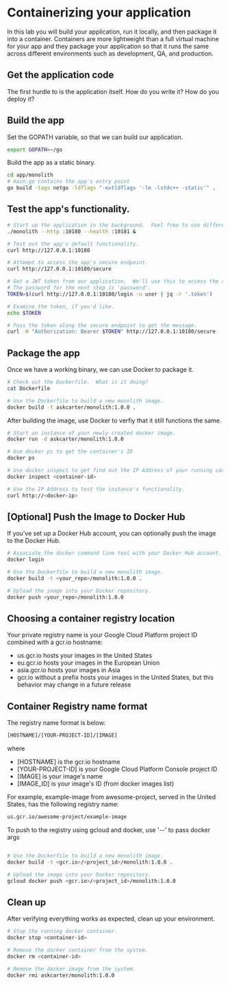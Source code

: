 # Containerizing your application

In this lab you will build your application, run it locally, and then package it into a container. Containers are more lightweight than a full virtual machine for your app and they package your application so that it runs the same across different environments such as development, QA, and production.

## Get the application code

The first hurdle to is the application itself.  How do you write it?  How do you deploy it?

## Build the app

Set the GOPATH variable, so that we can build our application.
```bash
export GOPATH=~/go
```

Build the app as a static binary.
```bash
cd app/monolith
# main.go contains the app's entry point
go build -tags netgo -ldflags "-extldflags '-lm -lstdc++ -static'" .
```

## Test the app's functionality.
```bash
# Start up the application in the background.  Feel free to use different ports, if necessary.
./monolith --http :10180 --health :10181 &

# Test out the app's default functionality.
curl http://127.0.0.1:10180

# Attempt to access the app's secure endpoint.
curl http://127.0.0.1:10180/secure

# Get a JWT token from our application.  We'll use this to access the app's secure endpoint.
# The password for the next step is 'password'.
TOKEN=$(curl http://127.0.0.1:10180/login -u user | jq -r '.token')

# Examine the token, if you'd like.
echo $TOKEN

# Pass the token along the secure endpoint to get the message.
curl -H "Authorization: Bearer $TOKEN" http://127.0.0.1:10180/secure
```

## Package the app
Once we have a working binary, we can use Docker to package it. 
```bash
# Check out the Dockerfile.  What is it doing?
cat Dockerfile

# Use the Dockerfile to build a new monolith image.
docker build -t askcarter/monolith:1.0.0 .
```

After building the image, use Docker to verfiy that it still functions the same.
```bash
# Start an instance of your newly created docker image.
docker run -d askcarter/monolith:1.0.0

# Use docker ps to get the container's ID
docker ps

# Use docker inspect to get find out the IP Address of your running container image.
docker inspect <container-id>

# Use the IP Address to test the instance's functionality.
curl http://<docker-ip>
```

## [Optional] Push the Image to Docker Hub
If you've set up a Docker Hub account, you can optionally push the image to the Docker Hub. 
```bash
# Associate the docker command line tool with your Docker Hub account.
docker login

# Use the Dockerfile to build a new monolith image.
docker build -t <your_repo>/monolith:1.0.0 .

# Upload the image into your Docker repository.
docker push <your_repo>/monolith:1.0.0
```
## Choosing a container registry location

Your private registry name is your Google Cloud Platform project ID combined with a gcr.io hostname:

 - us.gcr.io hosts your images in the United States
 - eu.gcr.io hosts your images in the European Union
 - asia.gcr.io hosts your images in Asia
 - gcr.io without a prefix hosts your images in the United States, but this behavior may change in a future release


## Container Registry name format
The registry name format is below:

```bash
[HOSTNAME]/[YOUR-PROJECT-ID]/[IMAGE]
```

where

 - [HOSTNAME] is the gcr.io hostname
 - [YOUR-PROJECT-ID] is your Google Cloud Platform Console project ID
 - [IMAGE] is your image's name
 - [IMAGE_ID] is your image's ID (from docker images list)

For example, example-image from awesome-project, served in the United States, has the following registry name:
```bash
us.gcr.io/awesome-project/example-image
```

To push to the registry using gcloud and docker, use '--' to pass docker args
```bash

# Use the Dockerfile to build a new monolith image.
docker build -t <gcr.io>/<project_id>/monolith:1.0.0 .

# Upload the image into your Docker repository.
gcloud docker push <gcr.io>/<project_id>/monolith:1.0.0
```

## Clean up
After verifying everything works as expected, clean up your environment.
```bash
# Stop the running docker container.
docker stop <container-id>

# Remove the docker container from the system.
docker rm <container-id>

# Remove the docker image from the system.
docker rmi askcarter/monolith:1.0.0
```

